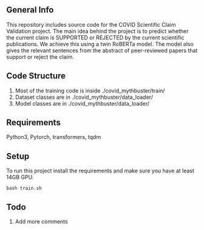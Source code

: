 ## General Info
This repository includes source code for the COVID Scientific Claim Validation project. The main idea behind the project is to predict whether the current claim is SUPPORTED or REJECTED by the current scientific publications. We achieve this using a twin RoBERTa model. The model also gives the relevant sentences from the abstract of peer-reviewed papers that support or reject the claim.

## Code Structure
1. Most of the training code is inside ./covid_mythbuster/train/
2. Dataset classes are in ./covid_mythbuster/data_loader/
3. Model classes are in ./covid_mythbuster/data_loader/

## Requirements
Python3, Pytorch, transformers, tqdm

## Setup
To run this project install the requirements and make sure you have at least 14GB GPU.
```
bash train.sh
```

## Todo
1. Add more comments
